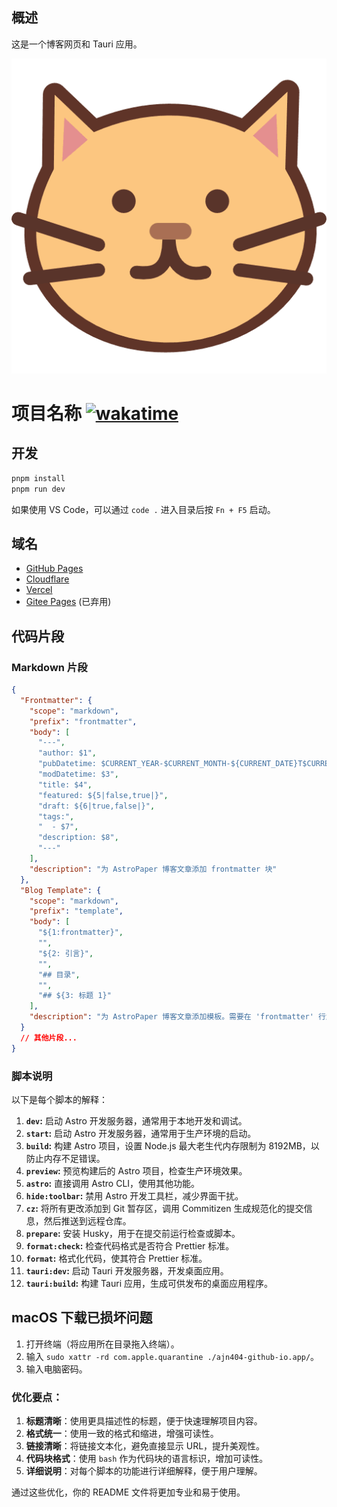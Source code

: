 ## 概述

这是一个博客网页和 Tauri 应用。

![](./app-icon.png)

# 项目名称 [![wakatime](https://wakatime.com/badge/user/018defe3-c72b-44bd-9a7e-3a7605089bf0/project/018df007-4860-4f87-bdb6-017c942ba8c6.svg)](https://wakatime.com/badge/user/018defe3-c72b-44bd-9a7e-3a7605089bf0/project/018df007-4860-4f87-bdb6-017c942ba8c6)

## 开发

```bash
pnpm install
pnpm run dev
```

如果使用 VS Code，可以通过 `code .` 进入目录后按 `Fn + F5` 启动。

## 域名

- [GitHub Pages](https://ajn404.github.io/)
- [Cloudflare](https://ajn404-github-io.pages.dev)
- [Vercel](https://ajn404-github-io.vercel.app)
- [Gitee Pages](https://ajn404.gitee.io/) (已弃用)

## 代码片段

### Markdown 片段

```json
{
  "Frontmatter": {
    "scope": "markdown",
    "prefix": "frontmatter",
    "body": [
      "---",
      "author: $1",
      "pubDatetime: $CURRENT_YEAR-$CURRENT_MONTH-${CURRENT_DATE}T$CURRENT_HOUR:$CURRENT_MINUTE:$CURRENT_SECOND.000Z",
      "modDatetime: $3",
      "title: $4",
      "featured: ${5|false,true|}",
      "draft: ${6|true,false|}",
      "tags:",
      "  - $7",
      "description: $8",
      "---"
    ],
    "description": "为 AstroPaper 博客文章添加 frontmatter 块"
  },
  "Blog Template": {
    "scope": "markdown",
    "prefix": "template",
    "body": [
      "${1:frontmatter}",
      "",
      "${2: 引言}",
      "",
      "## 目录",
      "",
      "## ${3: 标题 1}"
    ],
    "description": "为 AstroPaper 博客文章添加模板。需要在 'frontmatter' 行触发片段模态以插入其他片段。"
  }
  // 其他片段...
}
```

### 脚本说明

以下是每个脚本的解释：

1. **`dev`:** 启动 Astro 开发服务器，通常用于本地开发和调试。
2. **`start`:** 启动 Astro 开发服务器，通常用于生产环境的启动。
3. **`build`:** 构建 Astro 项目，设置 Node.js 最大老生代内存限制为 8192MB，以防止内存不足错误。
4. **`preview`:** 预览构建后的 Astro 项目，检查生产环境效果。
5. **`astro`:** 直接调用 Astro CLI，使用其他功能。
6. **`hide:toolbar`:** 禁用 Astro 开发工具栏，减少界面干扰。
7. **`cz`:** 将所有更改添加到 Git 暂存区，调用 Commitizen 生成规范化的提交信息，然后推送到远程仓库。
8. **`prepare`:** 安装 Husky，用于在提交前运行检查或脚本。
9. **`format:check`:** 检查代码格式是否符合 Prettier 标准。
10. **`format`:** 格式化代码，使其符合 Prettier 标准。
11. **`tauri:dev`:** 启动 Tauri 开发服务器，开发桌面应用。
12. **`tauri:build`:** 构建 Tauri 应用，生成可供发布的桌面应用程序。

## macOS 下载已损坏问题

1. 打开终端（将应用所在目录拖入终端）。
2. 输入 `sudo xattr -rd com.apple.quarantine ./ajn404-github-io.app/`。
3. 输入电脑密码。

### 优化要点：

1. **标题清晰**：使用更具描述性的标题，便于快速理解项目内容。
2. **格式统一**：使用一致的格式和缩进，增强可读性。
3. **链接清晰**：将链接文本化，避免直接显示 URL，提升美观性。
4. **代码块格式**：使用 `bash` 作为代码块的语言标识，增加可读性。
5. **详细说明**：对每个脚本的功能进行详细解释，便于用户理解。

通过这些优化，你的 README 文件将更加专业和易于使用。
